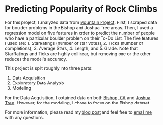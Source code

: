 # Predicting Popularity of Rock Climbs

For this project, I analyzed data from [Mountain Project](https://www.mountainproject.com). First, I scraped data for boulder problems in the Bishop and Joshua Tree areas. Then, I used a regression model on five features in order to predict the number of people who have a particular boulder problem on their To-Do List. The five features I used are: 1. StarRatings (number of star votes), 2. Ticks (number of completions), 3. Average Stars, 4. Length, and 5. Grade. Note that StarRatings and Ticks are highly collinear, but removing one or the other reduces the model's accuracy.

This project is split roughly into three parts:

1. Data Acquisition
2. Exploratory Data Analysis
3. Modeling

For the Data Acquisition, I obtained data on both [Bishop, CA](https://www.mountainproject.com/area/106064825/bishop-area) and [Joshua Tree](https://www.mountainproject.com/area/105720495/joshua-tree-national-park). However, for the modeling, I chose to focus on the Bishop dataset.

For more information, please read my [blog post](https://harrisonized.github.io/2019/04/23/predicting-popularity-of-rock-climbs-regression.html) and feel free to [email me](harrisonized@gmail.com) with any questions.